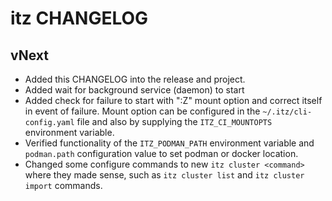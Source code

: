 # itz CHANGELOG 

## vNext
* Added this CHANGELOG into the release and project.
* Added wait for background service (daemon) to start
* Added check for failure to start with ":Z" mount option and correct itself in
event of failure. Mount option can be configured in the `~/.itz/cli-config.yaml`
file and also by supplying the `ITZ_CI_MOUNTOPTS` environment variable.
* Verified functionality of the `ITZ_PODMAN_PATH` environment variable and 
`podman.path` configuration value to set podman or docker location.
* Changed some configure commands to new `itz cluster <command>` where they
made sense, such as `itz cluster list` and `itz cluster import` commands.
